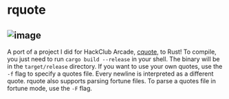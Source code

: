 # rquote

![image](https://github.com/user-attachments/assets/d9a0a34e-8f66-469e-8465-c08fec656017)
---

A port of a project I did for HackClub Arcade, [cquote](https://github.com/OtterCodes101/cquote/), to Rust!
To compile, you just need to run `cargo build --release` in your shell. The binary will be in the `target/release` directory.
If you want to use your own quotes, use the `-f` flag to specify a quotes file. Every newline is interpreted as a different quote.
rquote also supports parsing fortune files. To parse a quotes file in fortune mode, use the `-F` flag.
